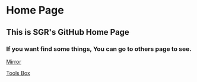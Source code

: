 # Home Page
## This is SGR's GitHub Home Page
### If you want find some things, You can go to others page to see.

[Mirror](https://github.com/sgrtech/mirror.io)

[Tools Box](https://github.com/sgrtech/toolsbox.io)
